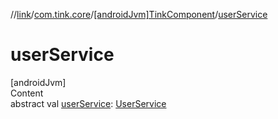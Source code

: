 //[link](../../index.md)/[com.tink.core](../index.md)/[[androidJvm]TinkComponent](index.md)/[userService](user-service.md)



# userService  
[androidJvm]  
Content  
abstract val [userService](user-service.md): [UserService](../../com.tink.service.authorization/[android-jvm]-user-service/index.md)  



